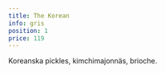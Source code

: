 ```yaml
---
title: The Korean
info: gris
position: 1
price: 119
---
```


Koreanska pickles, kimchimajonnäs, brioche.
